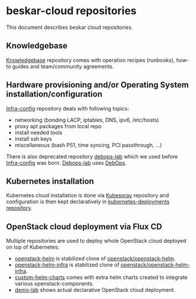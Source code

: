 # beskar-cloud repositories

This document describes beskar cloud repositories.

## Knowledgebase

[Knowledgebase](https://github.com/beskar-cloud/knowledgebase) repository comes with operation recipes (runbooks), how-to guides and team/community agreements.

## Hardware provisioning and/or Operating System installation/configuration

[Infra-config](https://github.com/beskar-cloud/infra-config) repository deals with following topics:
 * networking (bonding LACP, iptables, DNS, ipv6, /etc/hosts)
 * proxy apt packages from local repo
 * install needed tools
 * install ssh keys
 * miscellaneous (bash PS1, time syncing, PCI passthrough, ...)

There is also deprecated repository [debops-lab](https://github.com/beskar-cloud/debops-lab) which we used before [Infra-config](https://github.com/beskar-cloud/infra-config) was born. [Debops-lab](https://github.com/beskar-cloud/debops-lab) uses [DebOps](https://github.com/debops/debops).

## Kubernetes installation

Kubernetes cloud installation is done via [Kubespray](https://github.com/kubernetes-sigs/kubespray) repository and configuration is then kept declaratively in [kubernetes-deployments repository](https://github.com/beskar-cloud/kubernetes-deployments).

## OpenStack cloud deployment via Flux CD

Multiple repositories are used to deploy whole OpenStack cloud deployed on top of Kubernetes:
 * [openstack-helm](https://github.com/beskar-cloud/openstack-helm) is stabilized clone of [openstack/openstack-helm](https://github.com/openstack/openstack-helm).
 * [openstack-helm-infra](https://github.com/beskar-cloud/openstack-helm-infra) is stabilized clone of [openstack/openstack-helm-infra](https://github.com/openstack/openstack-helm-infra).
 * [custom-helm-charts](https://github.com/beskar-cloud/custom-helm-charts) comes with extra helm charts created to integrate various openstack-components.
 * [demo-lab](https://github.com/beskar-cloud/demo-lab) shows actual declarative OpenStack cloud deployment.

